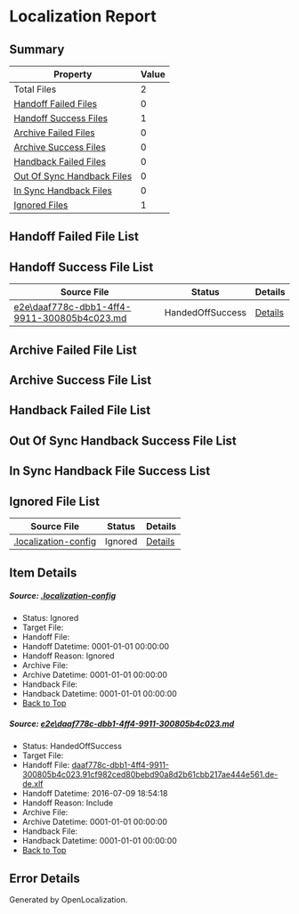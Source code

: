 # <a name='report-top'></a> Localization Report

## Summary
 Property | Value 
 -------- | ----- 
 Total Files | 2
[ Handoff Failed Files ](#handoff-failed-list)| 0
[ Handoff Success Files ](#handoff-success-list)| 1
[ Archive Failed Files ](#archive-failed-list)| 0
[ Archive Success Files ](#archive-success-list)| 0
[ Handback Failed Files ](#handback-failed-list)| 0
[ Out Of Sync Handback Files ](#outofsync-handback-success-list)| 0
[ In Sync Handback Files ](#insync-handback-success-list)| 0
[ Ignored Files ](#ignored-list)| 1

## <a name='handoff-failed-list'></a> Handoff Failed File List

## <a name='handoff-success-list'></a> Handoff Success File List
 Source File | Status | Details 
 ----------- | ------ | ------- 
 [e2e\daaf778c-dbb1-4ff4-9911-300805b4c023.md](https://github.com/OpenLocalizationTestOrg/oltest/blob/f316364558309eee92b711bcd69be207b4f2f3f1/e2e/daaf778c-dbb1-4ff4-9911-300805b4c023.md) | HandedOffSuccess | [Details](#27901db79ce7bbd8b32062c4574eba39d754665e1)

## <a name='archive-failed-list'></a> Archive Failed File List

## <a name='archive-success-list'></a> Archive Success File List

## <a name='handback-failed-list'></a> Handback Failed File List

## <a name='outofsync-handback-success-list'></a> Out Of Sync Handback Success File List

## <a name='insync-handback-success-list'></a> In Sync Handback File Success List

## <a name='ignored-list'></a> Ignored File List
 Source File | Status | Details 
 ----------- | ------ | ------- 
 [.localization-config](https://github.com/OpenLocalizationTestOrg/oltest/blob/f316364558309eee92b711bcd69be207b4f2f3f1/.localization-config) | Ignored | [Details](#3d4f252ac210baf56311d7e97dcc2db10974dbd20)

## Item Details
##### <a name='3d4f252ac210baf56311d7e97dcc2db10974dbd20'></a> Source: [.localization-config](https://github.com/OpenLocalizationTestOrg/oltest/blob/f316364558309eee92b711bcd69be207b4f2f3f1/.localization-config)
* Status: Ignored
* Target File: 
* Handoff File: 
* Handoff Datetime: 0001-01-01 00:00:00
* Handoff Reason: Ignored
* Archive File: 
* Archive Datetime: 0001-01-01 00:00:00
* Handback File: 
* Handback Datetime: 0001-01-01 00:00:00
* [Back to Top](#report-top)

##### <a name='27901db79ce7bbd8b32062c4574eba39d754665e1'></a> Source: [e2e\daaf778c-dbb1-4ff4-9911-300805b4c023.md](https://github.com/OpenLocalizationTestOrg/oltest/blob/f316364558309eee92b711bcd69be207b4f2f3f1/e2e/daaf778c-dbb1-4ff4-9911-300805b4c023.md)
* Status: HandedOffSuccess
* Target File: 
* Handoff File: [daaf778c-dbb1-4ff4-9911-300805b4c023.91cf982ced80bebd90a8d2b61cbb217ae444e561.de-de.xlf](https://github.com/OpenLocalizationTestOrg/olhandoff-e2e/blob/ef0fba3a48e600979988eca34dcfd3d31e400b06/ol-handoff/OpenLocalizationTestOrg/oltest-dede-fly/ci/ht/daaf778c-dbb1-4ff4-9911-300805b4c023.91cf982ced80bebd90a8d2b61cbb217ae444e561.de-de.xlf)
* Handoff Datetime: 2016-07-09 18:54:18
* Handoff Reason: Include
* Archive File: 
* Archive Datetime: 0001-01-01 00:00:00
* Handback File: 
* Handback Datetime: 0001-01-01 00:00:00
* [Back to Top](#report-top)


## Error Details

Generated by OpenLocalization.
